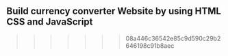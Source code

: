 
## Build currency converter Website by using HTML CSS and JavaScript
>>>>>>> 08a446c36542e85c9d590c29b2646198c91b8aec
